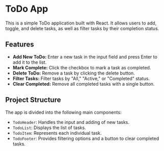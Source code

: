 # ToDo App

This is a simple ToDo application built with React. It allows users to add, toggle, and delete tasks, as well as filter tasks by their completion status.

## Features
- **Add New ToDo:** Enter a new task in the input field and press Enter to add it to the list.
- **Mark Complete:** Click the checkbox to mark a task as completed.
- **Delete ToDo:** Remove a task by clicking the delete button.
- **Filter Tasks:** Filter tasks by "All," "Active," or "Completed" status.
- **Clear Completed:** Remove all completed tasks with a single button.

## Project Structure
The app is divided into the following main components:
- `TodoHeader`: Handles the input and adding of new tasks.
- `TodoList`: Displays the list of tasks.
- `TodoItem`: Represents each individual task.
- `TodoFooter`: Provides filtering options and a button to clear completed tasks.
